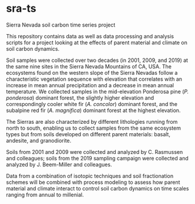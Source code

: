 # sra-ts
Sierra Nevada soil carbon time series project

This repository contains data as well as data processing and analysis scripts for a project looking at the effects of parent material and climate on soil carbon dynamics. 

Soil samples were collected over two decades (in 2001, 2009, and 2019) at the same nine sites in the Sierra Nevada Mountains of CA, USA. The ecosystems found on the western slope of the Sierra Nevadas follow a characteristic vegetation sequence with elevation that correlates with an increase in mean annual precipitation and a decrease in mean annual temperature. We collected samples in the mid-elevation Ponderosa pine (*P. ponderosa*) dominant forest, the slightly higher elevation and correspondingly cooler white fir (*A. concolor*) dominant forest, and the subalpine red fir (*A. magnifica*) dominant forest at the highest elevation. 

The Sierras are also characterized by different lithologies running from north to south, enabling us to collect samples from the same ecosystem types but from soils developed on different parent materials: basalt, andesite, and granodiorite.

Soils from 2001 and 2009 were collected and analyzed by C. Rasmussen and colleagues; soils from the 2019 sampling campaign were collected and analyzed by J. Beem-Miller and colleagues.

Data from a combination of isotopic techniques and soil fractionation schemes will be combined with process modeling to assess how parent material and climate interact to control soil carbon dynamics on time scales ranging from annual to millenial.
